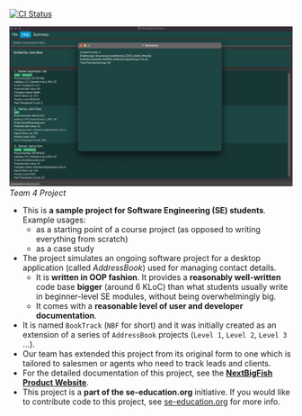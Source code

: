 [![CI Status](https://github.com/se-edu/addressbook-level3/workflows/Java%20CI/badge.svg)](https://github.com/AY2223S2-CS2103-F10-4/tp/actions)

![Ui](docs/images/Ui.png)
*Team 4 Project*
* This is **a sample project for Software Engineering (SE) students**.<br>
  Example usages:
  * as a starting point of a course project (as opposed to writing everything from scratch)
  * as a case study
* The project simulates an ongoing software project for a desktop application (called _AddressBook_) used for managing contact details.
  * It is **written in OOP fashion**. It provides a **reasonably well-written** code base **bigger** (around 6 KLoC) than what students usually write in beginner-level SE modules, without being overwhelmingly big.
  * It comes with a **reasonable level of user and developer documentation**.
* It is named `BookTrack` (`NBF` for short) and it was initially created as an extension of a series of `AddressBook` projects (`Level 1`, `Level 2`, `Level 3` ...).
* Our team has extended this project from its original form to one which is tailored to salesmen or agents who need to track leads and clients.
* For the detailed documentation of this project, see the **[NextBigFish Product Website](https://ay2223s2-cs2103-f10-4.github.io/tp/)**.
* This project is a **part of the se-education.org** initiative. If you would like to contribute code to this project, see [se-education.org](https://se-education.org#https://se-education.org/#contributing) for more info.
